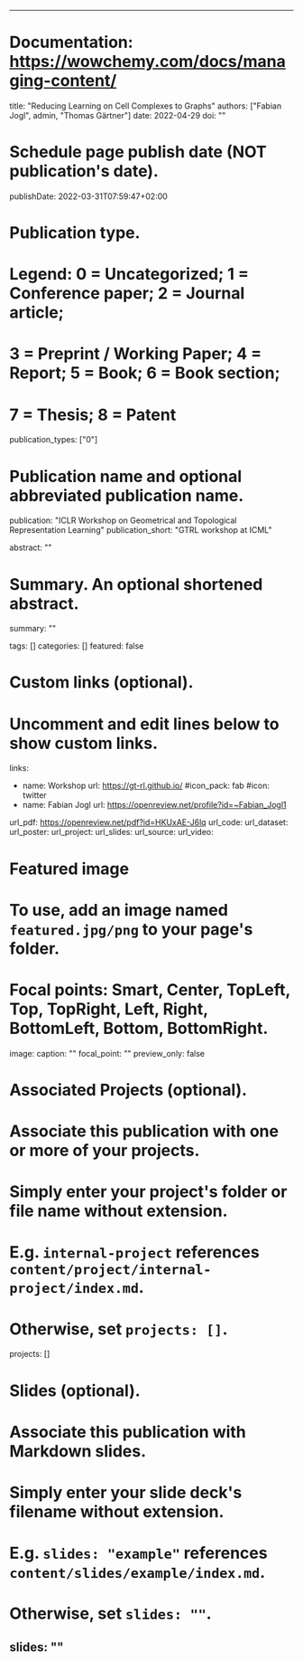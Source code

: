   ---
# Documentation: https://wowchemy.com/docs/managing-content/

title: "Reducing Learning on Cell Complexes to Graphs"
authors: ["Fabian Jogl", admin, "Thomas Gärtner"]
date: 2022-04-29
doi: ""

# Schedule page publish date (NOT publication's date).
publishDate: 2022-03-31T07:59:47+02:00

# Publication type.
# Legend: 0 = Uncategorized; 1 = Conference paper; 2 = Journal article;
# 3 = Preprint / Working Paper; 4 = Report; 5 = Book; 6 = Book section;
# 7 = Thesis; 8 = Patent
publication_types: ["0"]

# Publication name and optional abbreviated publication name.
publication: "ICLR Workshop on Geometrical and Topological Representation Learning"
publication_short: "GTRL workshop at ICML"

abstract: ""

# Summary. An optional shortened abstract.
summary: ""

tags: []
categories: []
featured: false

# Custom links (optional).
#   Uncomment and edit lines below to show custom links.
links:
 - name: Workshop
   url: https://gt-rl.github.io/
   #icon_pack: fab
   #icon: twitter
 - name: Fabian Jogl
   url: https://openreview.net/profile?id=~Fabian_Jogl1

url_pdf: https://openreview.net/pdf?id=HKUxAE-J6lq
url_code:
url_dataset:
url_poster:
url_project:
url_slides:
url_source:
url_video:

# Featured image
# To use, add an image named `featured.jpg/png` to your page's folder. 
# Focal points: Smart, Center, TopLeft, Top, TopRight, Left, Right, BottomLeft, Bottom, BottomRight.
image:
  caption: ""
  focal_point: ""
  preview_only: false

# Associated Projects (optional).
#   Associate this publication with one or more of your projects.
#   Simply enter your project's folder or file name without extension.
#   E.g. `internal-project` references `content/project/internal-project/index.md`.
#   Otherwise, set `projects: []`.
projects: []

# Slides (optional).
#   Associate this publication with Markdown slides.
#   Simply enter your slide deck's filename without extension.
#   E.g. `slides: "example"` references `content/slides/example/index.md`.
#   Otherwise, set `slides: ""`.
slides: ""
---
